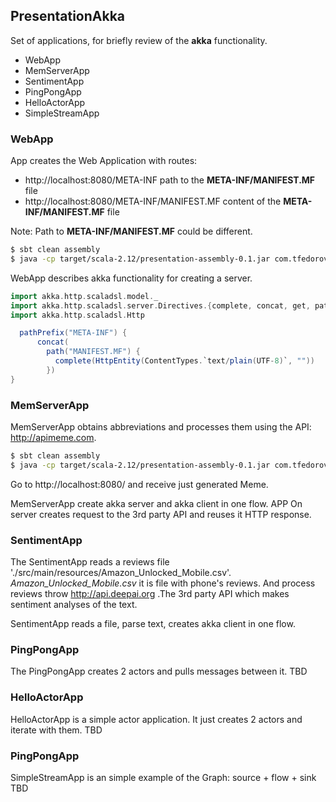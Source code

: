 ## PresentationAkka

Set of applications, for briefly review of the **akka** functionality.

  - WebApp
  - MemServerApp
  - SentimentApp
  - PingPongApp
  - HelloActorApp
  - SimpleStreamApp
  
  
### WebApp

App creates the Web Application with routes:
  - http://localhost:8080/META-INF path to the **META-INF/MANIFEST.MF** file
  - http://localhost:8080/META-INF/MANIFEST.MF content of the **META-INF/MANIFEST.MF** file

Note: Path to **META-INF/MANIFEST.MF** could be different.
```sh
$ sbt clean assembly
$ java -cp target/scala-2.12/presentation-assembly-0.1.jar com.tfedorov.web.WebApp
```

WebApp describes akka functionality for creating a server.
```scala
import akka.http.scaladsl.model._
import akka.http.scaladsl.server.Directives.{complete, concat, get, path, pathPrefix}
import akka.http.scaladsl.Http

  pathPrefix("META-INF") {
      concat(
        path("MANIFEST.MF") {
          complete(HttpEntity(ContentTypes.`text/plain(UTF-8)`, ""))
        })
}
```
### MemServerApp
MemServerApp obtains abbreviations and processes them using the API: http://apimeme.com.

```sh
$ sbt clean assembly
$ java -cp target/scala-2.12/presentation-assembly-0.1.jar com.tfedorov.mem.MemServerApp
```
Go to http://localhost:8080/ and receive just generated Meme.

MemServerApp create akka server and akka client in one flow.
APP On server creates request to the 3rd party API and reuses it HTTP response.

### SentimentApp
The SentimentApp reads a reviews file './src/main/resources/Amazon_Unlocked_Mobile.csv'. 
*Amazon_Unlocked_Mobile.csv* it is file with phone's reviews.
And process reviews throw http://api.deepai.org .The 3rd party API which makes sentiment analyses of the text.

SentimentApp reads a file, parse text, creates akka client in one flow.

### PingPongApp
The PingPongApp creates 2 actors and pulls messages between it.
TBD

### HelloActorApp
HelloActorApp is a simple actor application. It just creates 2 actors and iterate with them.
TBD

### PingPongApp
SimpleStreamApp is an simple example of the Graph: source + flow + sink
TBD
